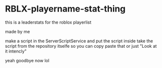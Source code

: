 # RBLX-playername-stat-thing
this is a leaderstats for the roblox playerlist

made by me

make a script in the ServerScriptService and put the script inside
take the script from the repository itselfe so you can copy paste that or just "Look at it intencly"

yeah goodbye now lol
